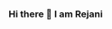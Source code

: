 ### Hi there 👋 I am Rejani

<!--
**rejanirajesh/rejanirajesh** is a ✨ _special_ ✨ repository because its `README.md` (this file) appears on your GitHub profile.

Here are some ideas to get you started:

- 🔭 I’m currently working on ...
- 🌱 I’m currently learning ...
- 👯 I’m looking to collaborate on ...
- 🤔 I’m looking for help with ...
- 💬 Ask me about ...
- 📫 How to reach me: ...
- 😄 Pronouns: ...
- ⚡ Fun fact: ...
-->

<!--  ![Rejani's GitHub stats](https://github-readme-stats.vercel.app/api?username=rejanirajesh&show_icons=true&theme=radical)
 [![Top Langs](https://github-readme-stats.vercel.app/api/top-langs/?username=rejanirajesh&layout=compact&theme=radical)](https://github.com/anuraghazra/github-readme-stats) -->
